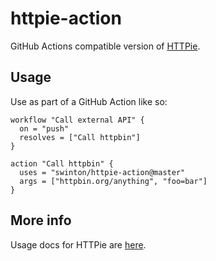 # httpie-action

GitHub Actions compatible version of [HTTPie](https://github.com/jakubroztocil/httpie).

## Usage

Use as part of a GitHub Action like so:

```hcl
workflow "Call external API" {
  on = "push"
  resolves = ["Call httpbin"]
}

action "Call httpbin" {
  uses = "swinton/httpie-action@master"
  args = ["httpbin.org/anything", "foo=bar"]
}
```

## More info

Usage docs for HTTPie are [here](https://github.com/jakubroztocil/httpie).
